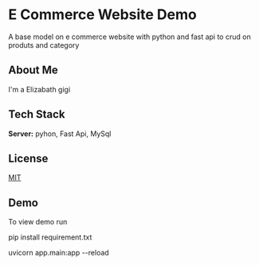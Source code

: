 # E Commerce Website Demo

A base model on e commerce website with python and fast api to crud on produts and category

## About Me

I'm a Elizabath gigi

## Tech Stack

**Server:** pyhon, Fast Api, MySql

## License

[MIT](https://choosealicense.com/licenses/mit/)

## Demo

To view demo run

pip install requirement.txt

uvicorn app.main:app --reload
